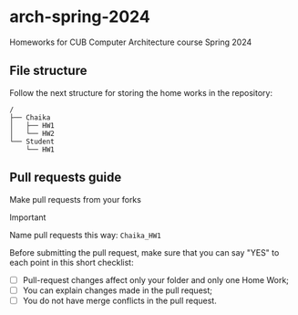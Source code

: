 # arch-spring-2024
Homeworks for CUB Computer Architecture course Spring 2024

## File structure
Follow the next structure for storing the home works in the repository:
```
/
├── Chaika
│   ├── HW1
│   └── HW2
└── Student
    └── HW1
```
## Pull requests guide
Make pull requests from your forks  

> [!IMPORTANT]  
> Name pull requests this way:
> `Chaika_HW1`

Before submitting the pull request, make sure that you can say "YES" to each point in this short checklist:

- [ ] Pull-request changes affect only your folder and only one Home Work;
- [ ] You can explain changes made in the pull request;
- [ ] You do not have merge conflicts in the pull request.

